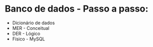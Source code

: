 <h1>Banco de dados - Passo a passo:</h1>
<ul>
  <li>Dicionário de dados</li>
  <li>MER - Conceitual</li>
  <li>DER - Lógico</li>
  <li>Físico - MySQL</li>
</ul>
